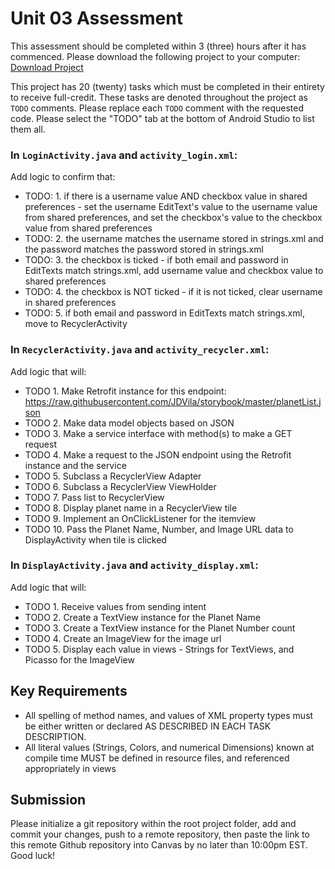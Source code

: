 # Unit 03 Assessment

This assessment should be completed within 3 (three) hours after it has commenced. Please download the following project to your computer: [Download Project](https://www.google.com)

This project has 20 (twenty) tasks which must be completed in their entirety to receive full-credit. These tasks are denoted throughout the project as `TODO` comments. Please replace each `TODO` comment with the requested code. Please select the "TODO" tab at the bottom of Android Studio to list them all.

### In `LoginActivity.java` and `activity_login.xml`:
Add logic to confirm that:
* TODO: 1. if there is a username value AND checkbox value in shared preferences - set the username EditText's value to the username value from shared preferences, and set the checkbox's value to the checkbox value from shared preferences
* TODO: 2. the username matches the username stored in strings.xml and the password matches the password stored in strings.xml
* TODO: 3. the checkbox is ticked - if both email and password in EditTexts match strings.xml, add username value and checkbox value to shared preferences
* TODO: 4. the checkbox is NOT ticked - if it is not ticked, clear username in shared preferences
* TODO: 5. if both email and password in EditTexts match strings.xml, move to RecyclerActivity

### In `RecyclerActivity.java` and `activity_recycler.xml`:
Add logic that will:
* TODO 1. Make Retrofit instance for this endpoint: https://raw.githubusercontent.com/JDVila/storybook/master/planetList.json
* TODO 2. Make data model objects based on JSON
* TODO 3. Make a service interface with method(s) to make a GET request
* TODO 4. Make a request to the JSON endpoint using the Retrofit instance and the service
* TODO 5. Subclass a RecyclerView Adapter
* TODO 6. Subclass a RecyclerView ViewHolder
* TODO 7. Pass list to RecyclerView
* TODO 8. Display planet name in a RecyclerView tile
* TODO 9. Implement an OnClickListener for the itemview
* TODO 10. Pass the Planet Name, Number, and Image URL data to DisplayActivity when tile is clicked

### In `DisplayActivity.java` and `activity_display.xml`:
Add logic that will:
* TODO 1. Receive values from sending intent
* TODO 2. Create a TextView instance for the Planet Name
* TODO 3. Create a TextView instance for the Planet Number count
* TODO 4. Create an ImageView for the image url
* TODO 5. Display each value in views - Strings for TextViews, and Picasso for the ImageView

## Key Requirements

* All spelling of method names, and values of XML property types must be either written or declared AS DESCRIBED IN EACH TASK DESCRIPTION.
* All literal values (Strings, Colors, and numerical Dimensions) known at compile time MUST be defined in resource files, and referenced appropriately in views

## Submission

Please initialize a git repository within the root project folder, add and commit your changes, push to a remote repository, then paste the link to this remote Github repository into Canvas by no later than 10:00pm EST. Good luck!
